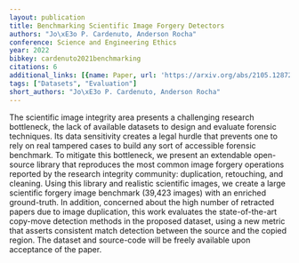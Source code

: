 ```yaml
---
layout: publication
title: Benchmarking Scientific Image Forgery Detectors
authors: "Jo\xE3o P. Cardenuto, Anderson Rocha"
conference: Science and Engineering Ethics
year: 2022
bibkey: cardenuto2021benchmarking
citations: 6
additional_links: [{name: Paper, url: 'https://arxiv.org/abs/2105.12872'}]
tags: ["Datasets", "Evaluation"]
short_authors: "Jo\xE3o P. Cardenuto, Anderson Rocha"
---
```

The scientific image integrity area presents a challenging research
bottleneck, the lack of available datasets to design and evaluate forensic
techniques. Its data sensitivity creates a legal hurdle that prevents one to
rely on real tampered cases to build any sort of accessible forensic benchmark.
To mitigate this bottleneck, we present an extendable open-source library that
reproduces the most common image forgery operations reported by the research
integrity community: duplication, retouching, and cleaning. Using this library
and realistic scientific images, we create a large scientific forgery image
benchmark (39,423 images) with an enriched ground-truth. In addition, concerned
about the high number of retracted papers due to image duplication, this work
evaluates the state-of-the-art copy-move detection methods in the proposed
dataset, using a new metric that asserts consistent match detection between the
source and the copied region. The dataset and source-code will be freely
available upon acceptance of the paper.